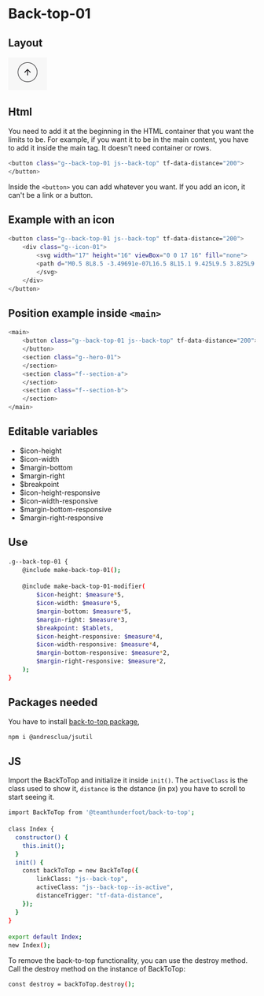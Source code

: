 # Back-top-01

## Layout

![alt text][back-top-01]

[back-top-01]: /src/img/global-components/back-top/back-top-01.png

## Html

You need to add it at the beginning in the HTML container that you want the limits to be. For example, if you want it to be in the main content, you have to add it inside the main tag. It doesn't need container or rows.

```sh
<button class="g--back-top-01 js--back-top" tf-data-distance="200">
</button>
```

Inside the `<button>` you can add whatever you want. If you add an icon, it can't be a link or a button.

## Example with an icon

```sh
<button class="g--back-top-01 js--back-top" tf-data-distance="200">
    <div class="g--icon-01">
        <svg width="17" height="16" viewBox="0 0 17 16" fill="none">
        <path d="M0.5 8L8.5 -3.49691e-07L16.5 8L15.1 9.425L9.5 3.825L9.5 16L7.5 16L7.5 3.825L1.9 9.425L0.5 8Z" fill="#1A191D"/>
        </svg>
    </div>
</button>
```

## Position example inside `<main>`

```sh
<main>
    <button class="g--back-top-01 js--back-top" tf-data-distance="200">
    </button>
    <section class="g--hero-01">
    </section>
    <section class="f--section-a">
    </section>
    <section class="f--section-b">
    </section>
</main>
```

## Editable variables

- $icon-height
- $icon-width
- $margin-bottom
- $margin-right
- $breakpoint
- $icon-height-responsive
- $icon-width-responsive
- $margin-bottom-responsive
- $margin-right-responsive

## Use

```sh
.g--back-top-01 {
    @include make-back-top-01();

    @include make-back-top-01-modifier(
        $icon-height: $measure*5,
        $icon-width: $measure*5,
        $margin-bottom: $measure*5,
        $margin-right: $measure*3,
        $breakpoint: $tablets,
        $icon-height-responsive: $measure*4,
        $icon-width-responsive: $measure*4,
        $margin-bottom-responsive: $measure*2,
        $margin-right-responsive: $measure*2,
    );
}
```

## Packages needed

You have to install [back-to-top package](https://www.npmjs.com/package/@teamthunderfoot/back-to-top),

```sh
npm i @andresclua/jsutil
```

## JS

Import the BackToTop and initialize it inside `init()`. The `activeClass` is the class used to show it, `distance` is the dstance (in px) you have to scroll to start seeing it.

```sh
import BackToTop from '@teamthunderfoot/back-to-top';

class Index {
  constructor() {
    this.init();
  }
  init() {
    const backToTop = new BackToTop({
        linkClass: "js--back-top",
        activeClass: "js--back-top--is-active",
        distanceTrigger: "tf-data-distance",
    });
  }
}

export default Index;
new Index();
```

To remove the back-to-top functionality, you can use the destroy method. Call the destroy method on the instance of BackToTop:

```sh
const destroy = backToTop.destroy();
```
